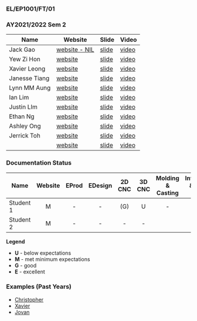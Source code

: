 ### EL/EP1001/FT/01
### AY2021/2022 Sem 2

| Name | Website | Slide | Video |
| ---- | ------- | ----- | ----- |
| Jack Gao | [website - NIL]() | [slide]() | [video]()
| Yew Zi Hon | [website](https://yewzihon.github.io/EP1001/) | [slide](https://yewzihon.github.io/EP1001/finalPro.html#slide) | [video](https://yewzihon.github.io/EP1001/finalPro.html#video)
| Xavier Leong | [website](https://vxidbvx.github.io/ep1001/) | [slide](https://vxidbvx.github.io/ep1001/presentation.png) | [video](https://vxidbvx.github.io/ep1001/presentation.mp4)
| Janesse Tiang | [website](https://jan-tz.github.io/EP1001/) | [slide](https://jan-tz.github.io/EP1001/presentation.png) | [video](https://jan-tz.github.io/EP1001/presentation.mp4)
| Lynn MM Aung | [website](https://lynn-mma.github.io/EP1001/) | [slide](https://lynn-mma.github.io/EP1001/presentation.png) | [video](https://lynn-mma.github.io/EP1001/presentation.png)
| Ian Lim | [website](https://ianlimm.github.io/EP1001/) | [slide](https://ianlimm.github.io/EP1001/presentation.png) | [video](https://ianlimm.github.io/EP1001/presentation.mp4)
| Justin LIm | [website](Justeenie.github.io/OOF/home.html) | [slide](Justeenie.github.io/OOF/presentation.png) | [video](Justeenie.github.io/OOF/presentation.mp4)
| Ethan Ng | [website](https://hypernebula03.github.io/FDFAB-Website/) | [slide](https://hypernebula03.github.io/FDFAB-Website/presentation.png) | [video](https://hypernebula03.github.io/FDFAB-Website/presentation.mp4)
| Ashley Ong | [website](https://zenilamaris.github.io/polyprojects/) | [slide](https://zenilamaris.github.io/polyprojects/presentation.png) | [video](https://zenilamaris.github.io/polyprojects/presentation.mp4)
| Jerrick Toh | [website](https://kingduckling01.github.io/FurtherDFAB/) | [slide](https://kingduckling01.github.io/FurtherDFAB/presentation.png) | [video](https://kingduckling01.github.io/FurtherDFAB/presentation.mp4)
|  | [website](https://plsspeccify.github.io/EP1001/) | [slide](https://plsspeccify.github.io/EP1001/img/Poster.png) | [video](https://youtu.be/w-IJBAgEARM)


### Documentation Status

| Name | Website | EProd | EDesign | 2D CNC | 3D CNC | Molding & Casting | Interface & App Prog | FProject |
| ---- | :-: | :-: | :-: | :-: | :-: | :-: | :-: | :-: |
| Student 1 | M | - | - | (G) | U | - |
| Student 2 | M | - | - | - | - |


**Legend**
- **U** - below expectations<br>
- **M** - met minimum expectations<br>
- **G** - good<br>
- **E** - excellent<br>

### Examples (Past Years)
- [Christopher](https://eatpoopandgrowstrong.github.io/FDFAB/hub/)
- [Xavier](https://plsspeccify.github.io/EP1001/)
- [Jovan](https://jovan66465.github.io/FDFAB_1914157_/)